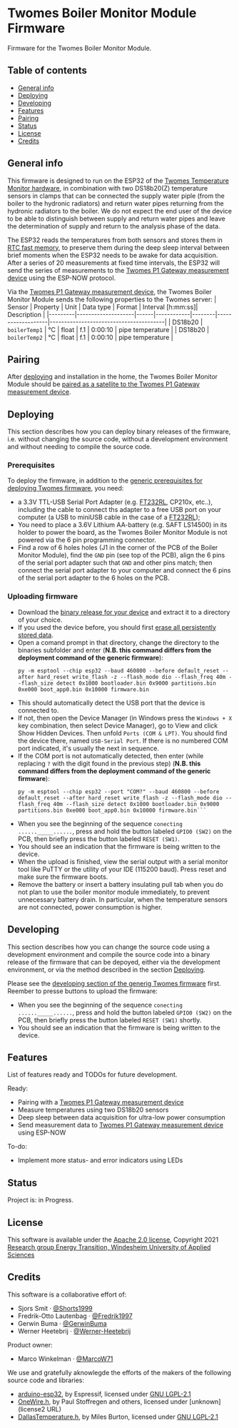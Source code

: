 # Twomes Boiler Monitor Module Firmware
Firmware for the Twomes Boiler Monitor Module. 

## Table of contents
* [General info](#general-info)
* [Deploying](#deploying)
* [Developing](#developing) 
* [Features](#features)
* [Pairing](#pairing)
* [Status](#status)
* [License](#license)
* [Credits](#credits)

## General info
This firmware is designed to run on the ESP32 of the [Twomes Temperature Monitor hardware](https://github.com/energietransitie/twomes-temp-monitor-hardware), in combination with two DS18b20(Z) temperature sensors in clamps that can be connected the supply water piple (from the boiler to the hydronic radiators) and return water pipes returning from the hydronic radiators to the boiler. We do not expect the end user of the device to be able to distinguish between supply and return water pipes and leave the determination of supply and return to the analysis phase of the data.

The ESP32 reads the temperatures from both sensors and stores them in [RTC fast memory](https://docs.espressif.com/projects/esp-idf/en/latest/esp32/api-guides/memory-types.html#rtc-fast-memory), to preserve them during the deep sleep interval between brief moments when the ESP32 needs to be awake for data acquisition. After a series of 20 measurements at fixed time intervals, the ESP32 will send the series of measurements to the [Twomes P1 Gateway measurement device](https://github.com/energietransitie/twomes-p1-gateway-firmware) using the ESP-NOW protocol.

Via the [Twomes P1 Gateway measurement device](https://github.com/energietransitie/twomes-p1-gateway-firmware), the Twomes Boiler Monitor Module sends the following properties to the Twomes server:
| Sensor  | Property           | Unit | Data type  | Format | Interval [h:mm:ss]| Description                            |
|---------|--------------------|------|------------|--------|-------------------|----------------------------------------|
| DS18b20 | `boilerTemp1`      | °C   | float      | f.1    | 0:00:10           | pipe temperature                       |
| DS18b20 | `boilerTemp2`      | °C   | float      | f.1    | 0:00:10           | pipe temperature                       |



## Pairing
After [deploying](#deploying) and installation in the home, the Twomes Boiler Monitor Module should be [paired as a satellite to the Twomes P1 Gateway measurement device](https://github.com/energietransitie/twomes-p1-gateway-firmware/blob/main/README.md#pairing-satellites).

## Deploying
This section describes how you can deploy binary releases of the firmware, i.e. without changing the source code, without a development environment and without needing to compile the source code.

### Prerequisites
To deploy the firmware, in addition to the [generic prerequisites for deploying Twomes firmware](https://github.com/energietransitie/twomes-generic-esp-firmware#prerequisites), you need:
* a 3.3V TTL-USB Serial Port Adapter (e.g. [FT232RL](https://www.tinytronics.nl/shop/en/communication-and-signals/usb/ft232rl-3.3v-5v-ttl-usb-serial-port-adapter), CP210x, etc..), including the cable to connect ths adapter to a free USB port on your computer (a USB to miniUSB cable in the case of a [FT232RL](https://www.tinytronics.nl/shop/en/communication-and-signals/usb/ft232rl-3.3v-5v-ttl-usb-serial-port-adapter));
* You need to place a 3.6V Lithium AA-battery (e.g. SAFT LS14500) in its holder to power the board, as the Twomes Boiler Monitor Module is not powered via the 6 pin programming connector.
* Find a row of 6 holes holes (J1 in the corner of the PCB of the Boiler Monitor Module), find the `GND` pin (see  top of the PCB), align the 6 pins of the serial port adapter such that `GND` and other pins match; then connect the serial port adapter to your computer and connect the 6 pins of the serial port adapter to the 6 holes on the PCB.

### Uploading firmware
* Download the [binary release for your device](https://github.com/energietransitie/twomes-boiler-monitor-firmware/releases) and extract it to a directory of your choice.
* If you used the device before, you should first [erase all persistently stored data](#erasing-all-persistenly-stored-data).
* Open a comand prompt in that directory, change the directory to the binaries subfolder and enter (**N.B. this command differs from the deployment command of the generic firmware**):
	```shell
	py -m esptool --chip esp32 --baud 460800 --before default_reset --after hard_reset write_flash -z --flash_mode dio --flash_freq 40m --flash_size detect 0x1000 bootloader.bin 0x9000 partitions.bin 0xe000 boot_app0.bin 0x10000 firmware.bin  
	```
* This should automatically detect the USB port that the device is connected to.
* If not, then open the Device Manager (in Windows press the `Windows + X` key combination, then select Device Manager), go to View and click Show Hidden Devices. Then unfold `Ports (COM & LPT)`. You should find the device there, named `USB-Serial Port`. If there is no numbered COM port indicated, it's usually the next in sequence.  
* If the COM port is not automatically detected, then enter (while replacing `?` with the digit found in the previous step) (**N.B. this command differs from the deployment command of the generic firmware**): 
	```shell
	py -m esptool --chip esp32 --port "COM?" --baud 460800 --before default_reset --after hard_reset write_flash -z --flash_mode dio --flash_freq 40m --flash_size detect 0x1000 bootloader.bin 0x9000 partitions.bin 0xe000 boot_app0.bin 0x10000 firmware.bin```
* When you see the beginning of the sequence `conecting ......_____......`, press and hold the button labeled `GPIO0 (SW2)` on the PCB, then briefly press the button labeled `RESET (SW1)`. 
* You should see an indication that the firmware is being written to the device.
* When the upload is finished, view the serial output with a serial monitor tool like PuTTY or the utility of your IDE (115200 baud). Press reset and make sure the firmware boots. 
* Remove the battery or insert a battery insulating pull tab when you do not plan to use the boiler monitor module immediately, to prevent unnecessary battery drain. In particular, when the temperature sensors are not connected, power consumption is higher. 

## Developing 
This section describes how you can change the source code using a development environment and compile the source code into a binary release of the firmware that can be depoyed, either via the development environment, or via the method described in the section [Deploying](#deploying).

Please see the [developing section of the generig Twomes firmware](https://github.com/energietransitie/twomes-generic-esp-firmware#developing) first. Reember to presse buttons to upload the firmware: 
* When you see the beginning of the sequence `conecting ......_____......`, press and hold the button labeled `GPIO0 (SW2)` on the PCB, then briefly press the button labeled `RESET (SW1)` shortly. 
* You should see an indication that the firmware is being written to the device.

## Features
List of features ready and TODOs for future development. 

Ready:
* Pairing with a [Twomes P1 Gateway measurement device](https://github.com/energietransitie/twomes-p1-gateway-firmware)
* Measure temperatures using two DS18b20 sensors
* Deep sleep between data acquisition for ultra-low power consumption
* Send measurement data to [Twomes P1 Gateway measurement device](https://github.com/energietransitie/twomes-p1-gateway-firmware) using ESP-NOW

To-do:
* Implement more status- and error indicators using LEDs

## Status
Project is: in Progress.

## License
This software is available under the [Apache 2.0 license](./LICENSE.md), Copyright 2021 [Research group Energy Transition, Windesheim University of Applied Sciences](https://windesheim.nl/energietransitie) 

## Credits
This software is a collaborative effort of:
* Sjors Smit ·  [@Shorts1999](https://github.com/Shorts1999)
* Fredrik-Otto Lautenbag ·  [@Fredrik1997](https://github.com/Fredrik1997)
* Gerwin Buma ·  [@GerwinBuma](https://github.com/GerwinBuma) 
* Werner Heetebrij ·  [@Werner-Heetebrij](https://github.com/Werner-Heetebrij)

Product owner:
* Marco Winkelman · [@MarcoW71](https://github.com/MarcoW71)

We use and gratefully aknowlegde the efforts of the makers of the following source code and libraries:

* [arduino-esp32](https://github.com/espressif/arduino-esp32), by Espressif, licensed under [GNU LGPL-2.1](https://github.com/espressif/arduino-esp32/blob/master/LICENSE.md)
* [OneWire.h](https://github.com/PaulStoffregen/OneWire), by Paul Stoffregen and others, licensed under [unknown](license2 URL)
* [DallasTemperature.h](https://github.com/milesburton/Arduino-Temperature-Control-Library), by Miles Burton, licensed under [GNU LGPL-2.1](https://github.com/milesburton/Arduino-Temperature-Control-Library#license)
